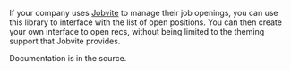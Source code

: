 If your company uses [Jobvite](http://www.jobvite.com) to manage their job openings, you can use this library to interface with the list of open positions. You can then create your own interface to open recs, without being limited to the theming support that Jobvite provides.

Documentation is in the source.